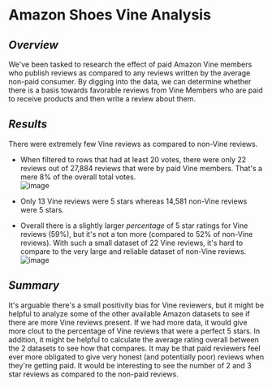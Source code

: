 # Amazon Shoes Vine Analysis

## *Overview*
We've been tasked to research the effect of paid Amazon Vine members who publish reviews as compared to any reviews written by the average non-paid consumer. By digging into the data, we can determine whether there is a basis towards favorable reviews from Vine Members who are paid to receive products and then write a review about them.

## *Results*
There were extremely few Vine reviews as compared to non-Vine reviews. 
* When filtered to rows that had at least 20 votes, there were only 22 reviews out of 27,884 reviews that were by paid Vine members. That's a mere 8% of the overall total votes. <br/> 
![image](https://user-images.githubusercontent.com/87578449/144718884-aa7aa5ba-b23b-45dc-b3a2-df8a47555184.png)

* Only 13 Vine reviews were 5 stars whereas 14,581 non-Vine reviews were 5 stars. 
* Overall there is a slightly larger *percentage* of 5 star ratings for Vine reviews (59%), but it's not a ton more (compared to 52% of non-Vine reviews). With such a small dataset of 22 Vine reviews, it's hard to compare to the very large and reliable dataset of non-Vine reviews.
![image](https://user-images.githubusercontent.com/87578449/144718555-74151353-54d0-4662-b4f4-fd0d8f3f3e2e.png)


## *Summary*
It's arguable there's a small positivity bias for Vine reviewers, but it might be helpful to analyze some of the other available Amazon datasets to see if there are more Vine reviews present. If we had more data, it would give more clout to the percentage of Vine reviews that were a perfect 5 stars. In addition, it might be helpful to calculate the average rating overall between the 2 datasets to see how that compares. It may be that paid reviewers feel ever more obligated to give very honest (and potentially poor) reviews when they're getting paid. It would be interesting to see the number of 2 and 3 star reviews as compared to the non-paid reviews.

